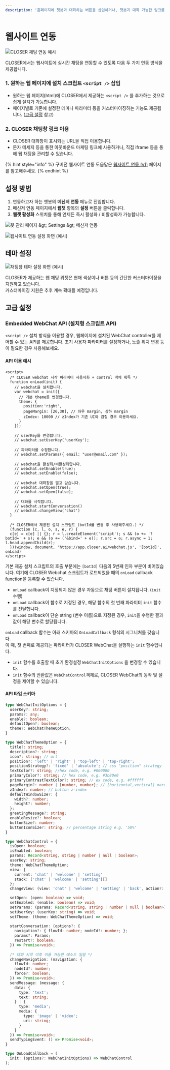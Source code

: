 ```yaml
---
description: '홈페이지에 챗봇과 대화하는 버튼을 삽입하거나, 챗봇과 대화 가능한 링크를 생성하는 방법을 확인하세요.'
---
```


# 웹사이트 연동

![CLOSER &#xCC44;&#xD305; &#xC5F0;&#xB3D9; &#xC608;&#xC2DC;](../../../.gitbook/assets/image%20%2835%29.png)

CLOSER에서는 웹사이트에 실시간 채팅을 연동할 수 있도록 다음 두 가지 연동 방식을 제공합니다.

### **1. 원하는 웹 페이지에 설치 스크립트 `<script />` 삽입**

* 원하는 웹 페이지\(html\)에 CLOSER에서 제공하는 `<script />` 를 추가하는 것으로 쉽게 설치가 가능합니다.
* 페이지별로 기존에 설정한 테마나 파라미터 등을 커스터마이징하는 기능도 제공됩니다. \([고급 설정](./#advanced) 참고\) 

### **2. CLOSER 채팅창 링크 이용** 

* CLOSER 대화창이 표시되는 URL을 직접 이용합니다.
* 문자 메세지 등을 통한 아웃바운드 마케팅 링크에 사용하거나, 직접 iframe 등을 통해 웹 채팅을 관리할 수 있습니다.

{% hint style="info" %}
구버전 웹사이트 연동 도움말은 [웹사이트 연동 \(v1\)](v1.md) 페이지를 참고해주세요. 
{% endhint %}

## 설정 방법 <a id="configuration"></a>

1. 연동하고자 하는 챗봇의 **메신저 연동** 메뉴로 진입합니다.
2. 메신저 연동 페이지에서 **웹챗** 항목의 **설정** 버튼을 클릭합니다.
3. **웹챗 활성화** 스위치를 통해 언제든 즉시 활성화 / 비활성화가 가능합니다.

![&#xBD07; &#xAD00;&#xB9AC; &#xD398;&#xC774;&#xC9C0; &amp;gt; Settings &amp;gt; &#xBA54;&#xC2E0;&#xC800; &#xC5F0;&#xB3D9;](../../../.gitbook/assets/image%20%2824%29.png)

![&#xC6F9;&#xC0AC;&#xC774;&#xD2B8; &#xC5F0;&#xB3D9; &#xC124;&#xC815; &#xD654;&#xBA74; \(&#xC608;&#xC2DC;\)](../../../.gitbook/assets/image%20%2863%29.png)

## 테마 설정 <a id="theme"></a>

![&#xCC44;&#xD305;&#xCC3D; &#xD14C;&#xB9C8; &#xC124;&#xC815; &#xD654;&#xBA74; \(&#xC608;&#xC2DC;\)](../../../.gitbook/assets/image%20%2864%29.png)

CLOSER가 제공하는 웹 채팅 위젯은 현재 색상이나 버튼 등의 간단한 커스터마이징을 지원하고 있습니다.  
커스터마이징 지원은 추후 계속 확대될 예정입니다.

## 고급 설정 <a id="advanced"></a>

### Embedded WebChat API \(설치형 스크립트 API\) <a id="webchat-script-api"></a>

`<script />` 설치 방식을 이용할 경우, 웹페이지에 설치된 WebChat controller를 제어할 수 있는 API를 제공합니다. 초기 사용자 파라미터를 설정하거나, 노출 위치 변경 등이 필요한 경우 사용해보세요.  

#### API 이용 예시

```markup
<script>
  /* CLOSER webchat 시작 파라미터 사용자화 + control 객체 획득 */
  function onLoad(init) {
    // webchat을 설치합니다.
    var webchat = init({
      // 기본 theme를 변경합니다.
      theme: { 
        position:'right', 
        pageMargin: [26,30], // 좌우 margin, 상하 margin
        zIndex: 10000 // zIndex가 기존 UI와 겹칠 경우 이용하세요.
      } 
    });
    
    // userKey를 변경합니다.
    // webchat.setUserKey('userKey');
    
    // 파라미터를 수정합니다.
    // webchat.setParams({ email: "user@email.com" });
    
    // webchat을 활성화/비활성화합니다.
    // webchat.setEnable(true);
    // webchat.setEnable(false);

    // webchat 대화창을 열고 닫습니다.
    // webchat.setOpen(true);
    // webchat.setOpen(false);
    
    // 대화를 시작합니다.
    // webchat.startConversation()
    // webchat.changeView('chat')
  }

  /* CLOSER에서 제공된 설치 스크립트 (botId를 변경 후 사용해주세요.) */
  (function (c, l, o, s, e, r) {
  c[e] = c[e] || {}; r = l.createElement('script'); s && (o += '?botId=' + s); e && (o += ('&bind=' + e)); r.src = o; r.async = 1; l.head.appendChild(r);
  })(window, document, 'https://app.closer.ai/webchat.js', '[botId]', onLoad)
</script>
```

기본 제공 설치 스크립트의 호출 부분에는  `[botId]` 다음의 5번째 인자 부분이 비어있습니다.  여기에 CLOSER Webchat 스크립트가 로드되었을 때의 `onLoad` callback function을 등록할 수 있습니다.

* `onLoad` callback이 지정되지 않은 경우 자동으로 채팅 버튼이 설치됩니다. \(`init` 수행\)
* `onLoad` callback이 함수로 지정된 경우, 해당 함수의 첫 번째 파라미터 `init` 함수를 전달합니다.
* `onLoad` callback이 단순 string \(변수 이름\)으로 지정된 경우, `init`을 수행한 결과값이 해당 변수로 할당됩니다.

`onLoad` callback 함수는 아래 스키마의 `OnLoadCallback` 형식의 시그니처를 갖습니다.  
이 때, 첫 번째로 제공되는 파라미터가 CLOSER WebChat을 실행하는 `init` 함수입니다. 

* `init` 함수를 호출할 때 초기 환경설정 `WebChatInitOptions` 을 변경할 수 있습니다.
* `init` 함수의 반환값은 `WebChatControl`객체로, CLOSER WebChat의 동작 및 설정을 제어할 수 있습니다. 

#### API 타입 스키마

```typescript
type WebChatInitOptions = {
  userKey?: string;
  params?: any;
  enable?: boolean;
  defaultOpen?: boolean;
  theme?: WebChatThemeOption;
}

type WebChatThemeOption = {
  title?: string;
  description?: string;
  icon?: string; // url
  position?: 'left' | 'right' | 'top-left' | 'top-right';
  positionStrategy?: 'fixed' | 'absolute'; // css "position" strategy
  textColor?: string; //hex code, e.g. #000000
  primaryColor?: string; // hex code, e.g. #3b80e0
  primaryContrastTextColor?: string; // ex code, e.g. #ffffff
  pageMargin?: number | [number, number]; // [horizontal,vertical] margin if provided in array
  zIndex?: number; // button z-index
  defaultWindowSize?: {
    width?: number;
    height?: number;
  };
  greetingMessage?: string;
  enableResize?: boolean;
  buttonSize?: number;
  buttonIconSize?: string; // percentage string e.g. '50%'
}

type WebChatControl = {
  isOpen: boolean;
  isEnabled: boolean;
  params: Record<string, string | number | null | boolean>;
  userKey: string;
  theme: WebChatThemeOption;
  view: { 
    current: 'chat' | 'welcome' | 'setting' 
    stack: ('chat' | 'welcome' | 'setting')[] 
  };
  changeView: (view: 'chat' | 'welcome' | 'setting' | 'back', action?: 'push' | 'pop') => void;

  setOpen: (open: boolean) => void;
  setEnabled: (enable: boolean) => void;
  setParams: (params: Record<string, string | number | null | boolean>) => void;
  setUserKey: (userKey: string) => void;
  setTheme: (theme: WebChatThemeOption) => void;
  
  startConversation: (options?: { 
    navigation?: { flowId: number; nodeId?: number; };
    params?: Params; 
    restart?: boolean;
  }) => Promise<void>;
  
  /* 대화 시작 이후 이용 가능한 메소드 일람 */
  changeNavigation: (navigation: { 
    flowId: number; 
    nodeId?: number; 
    force?: boolean; 
  }) => Promise<void>; 
  sendMessage: (message: {
    data: {
      type: 'text';
      text: string;
    } | {
      type: 'media';
      media: {
        type: 'image' | 'video';
        uri: string;
      }
    }
  }) => Promise<void>;
  sendTypingEvent: () => Promise<void>;
}

type OnLoadCallback = (
  init: (options?: WebChatInitOptions) => WebChatControl
);

```

